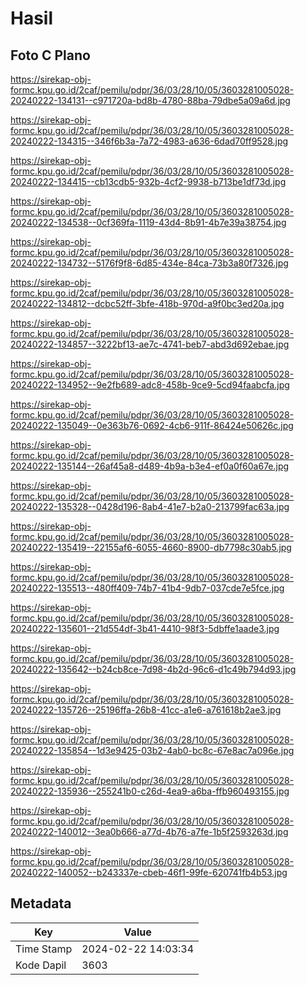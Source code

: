 # Hasil

## Foto C Plano

https://sirekap-obj-formc.kpu.go.id/2caf/pemilu/pdpr/36/03/28/10/05/3603281005028-20240222-134131--c971720a-bd8b-4780-88ba-79dbe5a09a6d.jpg

https://sirekap-obj-formc.kpu.go.id/2caf/pemilu/pdpr/36/03/28/10/05/3603281005028-20240222-134315--346f6b3a-7a72-4983-a636-6dad70ff9528.jpg

https://sirekap-obj-formc.kpu.go.id/2caf/pemilu/pdpr/36/03/28/10/05/3603281005028-20240222-134415--cb13cdb5-932b-4cf2-9938-b713be1df73d.jpg

https://sirekap-obj-formc.kpu.go.id/2caf/pemilu/pdpr/36/03/28/10/05/3603281005028-20240222-134538--0cf369fa-1119-43d4-8b91-4b7e39a38754.jpg

https://sirekap-obj-formc.kpu.go.id/2caf/pemilu/pdpr/36/03/28/10/05/3603281005028-20240222-134732--5176f9f8-6d85-434e-84ca-73b3a80f7326.jpg

https://sirekap-obj-formc.kpu.go.id/2caf/pemilu/pdpr/36/03/28/10/05/3603281005028-20240222-134812--dcbc52ff-3bfe-418b-970d-a9f0bc3ed20a.jpg

https://sirekap-obj-formc.kpu.go.id/2caf/pemilu/pdpr/36/03/28/10/05/3603281005028-20240222-134857--3222bf13-ae7c-4741-beb7-abd3d692ebae.jpg

https://sirekap-obj-formc.kpu.go.id/2caf/pemilu/pdpr/36/03/28/10/05/3603281005028-20240222-134952--9e2fb689-adc8-458b-9ce9-5cd94faabcfa.jpg

https://sirekap-obj-formc.kpu.go.id/2caf/pemilu/pdpr/36/03/28/10/05/3603281005028-20240222-135049--0e363b76-0692-4cb6-911f-86424e50626c.jpg

https://sirekap-obj-formc.kpu.go.id/2caf/pemilu/pdpr/36/03/28/10/05/3603281005028-20240222-135144--26af45a8-d489-4b9a-b3e4-ef0a0f60a67e.jpg

https://sirekap-obj-formc.kpu.go.id/2caf/pemilu/pdpr/36/03/28/10/05/3603281005028-20240222-135328--0428d196-8ab4-41e7-b2a0-213799fac63a.jpg

https://sirekap-obj-formc.kpu.go.id/2caf/pemilu/pdpr/36/03/28/10/05/3603281005028-20240222-135419--22155af6-6055-4660-8900-db7798c30ab5.jpg

https://sirekap-obj-formc.kpu.go.id/2caf/pemilu/pdpr/36/03/28/10/05/3603281005028-20240222-135513--480ff409-74b7-41b4-9db7-037cde7e5fce.jpg

https://sirekap-obj-formc.kpu.go.id/2caf/pemilu/pdpr/36/03/28/10/05/3603281005028-20240222-135601--21d554df-3b41-4410-98f3-5dbffe1aade3.jpg

https://sirekap-obj-formc.kpu.go.id/2caf/pemilu/pdpr/36/03/28/10/05/3603281005028-20240222-135642--b24cb8ce-7d98-4b2d-96c6-d1c49b794d93.jpg

https://sirekap-obj-formc.kpu.go.id/2caf/pemilu/pdpr/36/03/28/10/05/3603281005028-20240222-135726--25196ffa-26b8-41cc-a1e6-a761618b2ae3.jpg

https://sirekap-obj-formc.kpu.go.id/2caf/pemilu/pdpr/36/03/28/10/05/3603281005028-20240222-135854--1d3e9425-03b2-4ab0-bc8c-67e8ac7a096e.jpg

https://sirekap-obj-formc.kpu.go.id/2caf/pemilu/pdpr/36/03/28/10/05/3603281005028-20240222-135936--255241b0-c26d-4ea9-a6ba-ffb960493155.jpg

https://sirekap-obj-formc.kpu.go.id/2caf/pemilu/pdpr/36/03/28/10/05/3603281005028-20240222-140012--3ea0b666-a77d-4b76-a7fe-1b5f2593263d.jpg

https://sirekap-obj-formc.kpu.go.id/2caf/pemilu/pdpr/36/03/28/10/05/3603281005028-20240222-140052--b243337e-cbeb-46f1-99fe-620741fb4b53.jpg


## Metadata

| Key        | Value               |
| ---------- | ------------------- |
| Time Stamp | 2024-02-22 14:03:34 |
| Kode Dapil | 3603                |



